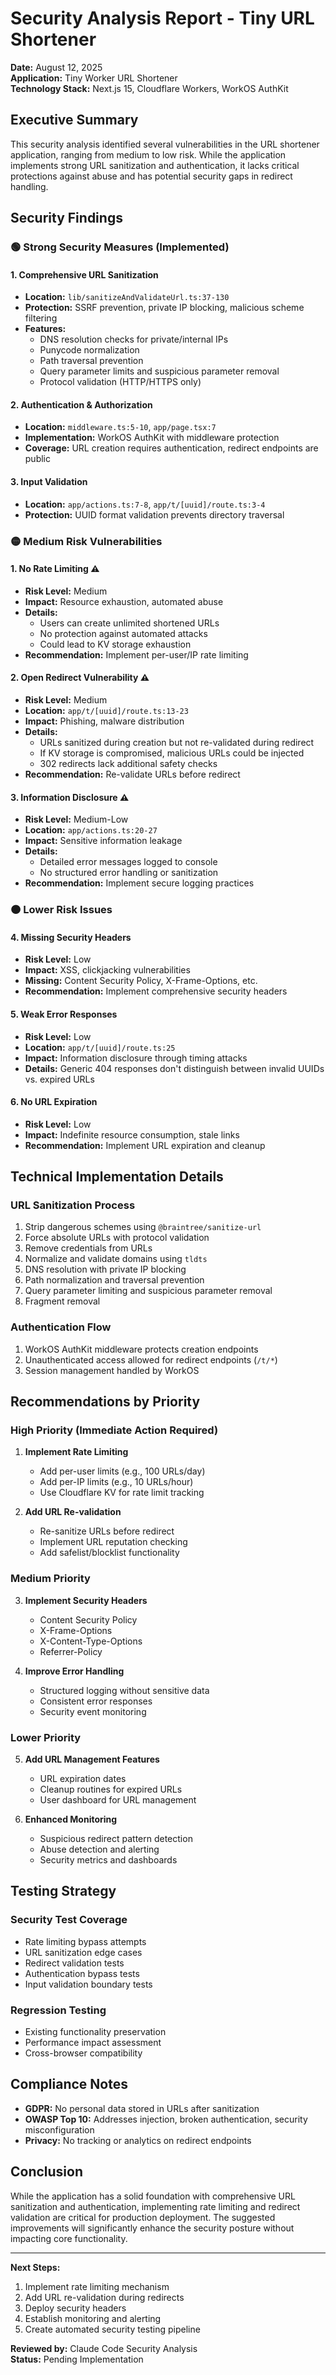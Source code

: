 # Security Analysis Report - Tiny URL Shortener

**Date:** August 12, 2025  
**Application:** Tiny Worker URL Shortener  
**Technology Stack:** Next.js 15, Cloudflare Workers, WorkOS AuthKit

## Executive Summary

This security analysis identified several vulnerabilities in the URL shortener application, ranging from medium to low risk. While the application implements strong URL sanitization and authentication, it lacks critical protections against abuse and has potential security gaps in redirect handling.

## Security Findings

### 🟢 Strong Security Measures (Implemented)

#### 1. Comprehensive URL Sanitization
- **Location:** `lib/sanitizeAndValidateUrl.ts:37-130`
- **Protection:** SSRF prevention, private IP blocking, malicious scheme filtering
- **Features:**
  - DNS resolution checks for private/internal IPs
  - Punycode normalization
  - Path traversal prevention
  - Query parameter limits and suspicious parameter removal
  - Protocol validation (HTTP/HTTPS only)

#### 2. Authentication & Authorization
- **Location:** `middleware.ts:5-10`, `app/page.tsx:7`
- **Implementation:** WorkOS AuthKit with middleware protection
- **Coverage:** URL creation requires authentication, redirect endpoints are public

#### 3. Input Validation
- **Location:** `app/actions.ts:7-8`, `app/t/[uuid]/route.ts:3-4`
- **Protection:** UUID format validation prevents directory traversal

### 🟡 Medium Risk Vulnerabilities

#### 1. No Rate Limiting ⚠️
- **Risk Level:** Medium
- **Impact:** Resource exhaustion, automated abuse
- **Details:**
  - Users can create unlimited shortened URLs
  - No protection against automated attacks
  - Could lead to KV storage exhaustion
- **Recommendation:** Implement per-user/IP rate limiting

#### 2. Open Redirect Vulnerability ⚠️
- **Risk Level:** Medium
- **Location:** `app/t/[uuid]/route.ts:13-23`
- **Impact:** Phishing, malware distribution
- **Details:**
  - URLs sanitized during creation but not re-validated during redirect
  - If KV storage is compromised, malicious URLs could be injected
  - 302 redirects lack additional safety checks
- **Recommendation:** Re-validate URLs before redirect

#### 3. Information Disclosure ⚠️
- **Risk Level:** Medium-Low
- **Location:** `app/actions.ts:20-27`
- **Impact:** Sensitive information leakage
- **Details:**
  - Detailed error messages logged to console
  - No structured error handling or sanitization
- **Recommendation:** Implement secure logging practices

### 🟠 Lower Risk Issues

#### 4. Missing Security Headers
- **Risk Level:** Low
- **Impact:** XSS, clickjacking vulnerabilities
- **Missing:** Content Security Policy, X-Frame-Options, etc.
- **Recommendation:** Implement comprehensive security headers

#### 5. Weak Error Responses
- **Risk Level:** Low
- **Location:** `app/t/[uuid]/route.ts:25`
- **Impact:** Information disclosure through timing attacks
- **Details:** Generic 404 responses don't distinguish between invalid UUIDs vs. expired URLs

#### 6. No URL Expiration
- **Risk Level:** Low
- **Impact:** Indefinite resource consumption, stale links
- **Recommendation:** Implement URL expiration and cleanup

## Technical Implementation Details

### URL Sanitization Process
1. Strip dangerous schemes using `@braintree/sanitize-url`
2. Force absolute URLs with protocol validation
3. Remove credentials from URLs
4. Normalize and validate domains using `tldts`
5. DNS resolution with private IP blocking
6. Path normalization and traversal prevention
7. Query parameter limiting and suspicious parameter removal
8. Fragment removal

### Authentication Flow
1. WorkOS AuthKit middleware protects creation endpoints
2. Unauthenticated access allowed for redirect endpoints (`/t/*`)
3. Session management handled by WorkOS

## Recommendations by Priority

### High Priority (Immediate Action Required)

1. **Implement Rate Limiting**
   - Add per-user limits (e.g., 100 URLs/day)
   - Add per-IP limits (e.g., 10 URLs/hour)
   - Use Cloudflare KV for rate limit tracking

2. **Add URL Re-validation**
   - Re-sanitize URLs before redirect
   - Implement URL reputation checking
   - Add safelist/blocklist functionality

### Medium Priority

3. **Implement Security Headers**
   - Content Security Policy
   - X-Frame-Options
   - X-Content-Type-Options
   - Referrer-Policy

4. **Improve Error Handling**
   - Structured logging without sensitive data
   - Consistent error responses
   - Security event monitoring

### Lower Priority

5. **Add URL Management Features**
   - URL expiration dates
   - Cleanup routines for expired URLs
   - User dashboard for URL management

6. **Enhanced Monitoring**
   - Suspicious redirect pattern detection
   - Abuse detection and alerting
   - Security metrics and dashboards

## Testing Strategy

### Security Test Coverage
- Rate limiting bypass attempts
- URL sanitization edge cases
- Redirect validation tests
- Authentication bypass tests
- Input validation boundary tests

### Regression Testing
- Existing functionality preservation
- Performance impact assessment
- Cross-browser compatibility

## Compliance Notes

- **GDPR:** No personal data stored in URLs after sanitization
- **OWASP Top 10:** Addresses injection, broken authentication, security misconfiguration
- **Privacy:** No tracking or analytics on redirect endpoints

## Conclusion

While the application has a solid foundation with comprehensive URL sanitization and authentication, implementing rate limiting and redirect validation are critical for production deployment. The suggested improvements will significantly enhance the security posture without impacting core functionality.

---

**Next Steps:**
1. Implement rate limiting mechanism
2. Add URL re-validation during redirects
3. Deploy security headers
4. Establish monitoring and alerting
5. Create automated security testing pipeline

**Reviewed by:** Claude Code Security Analysis  
**Status:** Pending Implementation